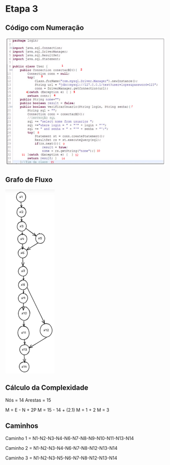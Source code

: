 # Etapa 3

## Código com Numeração
<img src="CAIXA_BRANCA_CODIGO_BASE.png">

## Grafo de Fluxo
<img src="GrafoDeFluxo.png">

## Cálculo da Complexidade
Nós = 14
Arestas = 15

M = E - N + 2P
M = 15 - 14 + (2.1)
M = 1 + 2
M = 3

## Caminhos

Caminho 1 = N1-N2-N3-N4-N6-N7-N8-N9-N10-N11-N13-N14

Caminho 2 = N1-N2-N3-N4-N6-N7-N8-N12-N13-N14

Caminho 3 = N1-N2-N3-N5-N6-N7-N8-N12-N13-N14